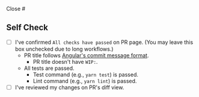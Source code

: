 Close #<IssueNumber>

## Self Check

- [ ] I've confirmed `All checks have passed` on PR page. (You may leave this box unchecked due to long workflows.)
  - PR title follows [Angular's commit message format](https://github.com/angular/angular/blob/main/CONTRIBUTING.md#-commit-message-format).
    - PR title doesn't have `WIP:`.
  - All tests are passed.
    - Test command (e.g., `yarn test`) is passed.
    - Lint command (e.g., `yarn lint`) is passed.
- [ ] I've reviewed my changes on PR's diff view.

<!-- Please add screenshots if you modify the UI.
| Current                  | In coming                |
| ------------------------ | ------------------------ |
| <img src="" width="400"> | <img src="" width="400"> |
-->
